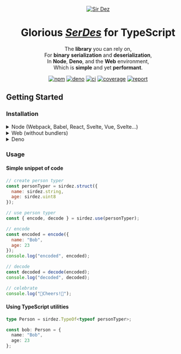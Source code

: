 <div markdown="1" align="center">

[![Sir Dez][logo-img]][logo-url]

# **Glorious [_SerDes_][serdes] for TypeScript**

The **library** you can rely on,  
For **binary** **serialization** and **deserialization**,  
In **Node**, **Deno**, and the **Web** environment,  
Which is **simple** and yet **performant**.

[![npm][npm-img]][npm-url]
[![deno][deno-img]][deno-url]
[![ci][ci-img]][ci-url]
[![coverage][coverage-img]][coverage-url]
[![report][report-img]][report-url]

</div>

## Getting Started

### Installation

<details markdodwn="1">
  <summary>Node (Webpack, Babel, React, Svelte, Vue, Svelte...)</summary>

##### In the terminal with NPM

```sh
npm i sirdez
```

##### Or with Yarn

```sh
yarn add sirdez
```

##### In the code with ES Modules

```ts
import * as sirdez from "sirdez";
```

##### or with CommonJS

```ts
const sirdez = require("sirdez");
```

</details>

<details markdodwn="1">
<summary>Web (without bundlers)</summary>

##### In HTML with UMD

```html
<script src="https://cdn.jsdelivr.net/npm/sirdez/dist/sirdez.umd.js"></script>
```

##### In an ES module script (statically)

```js
import * as sirdez from "https://cdn.jsdelivr.net/npm/sirdez/dist/sirdez.es.js";
```

##### In an ES module script (dynamically)

```js
const sirdez = await import(
  "https://cdn.jsdelivr.net/npm/sirdez/dist/sirdez.es.js"
);
```

</details>

<details markdodwn="1">
<summary>Deno</summary>

##### In code (statically)

```ts
import * as sirdez from "https://deno.land/x/sirdez/mod.ts";
```

##### In code (dynamically)

```ts
const sirdez = await import("https://deno.land/x/sirdez/mod.ts");
```

</details>

### Usage

#### Simple snippet of code

```js
// create person typer
const personTyper = sirdez.struct({
  name: sirdez.string,
  age: sirdez.uint8
});

// use person typer
const { encode, decode } = sirdez.use(personTyper);

// encode
const encoded = encode({
  name: "Bob",
  age: 23
});
console.log("encoded", encoded);

// decode
const decoded = decode(encoded);
console.log("decoded", decoded);

// celebrate
console.log("🍷Cheers!🍺");
```

#### Using TypeScript utilities

```ts
type Person = sirdez.TypeOf<typeof personTyper>;

const bob: Person = {
  name: "Bob",
  age: 23
};
```

<!-- urls -->

[serdes]: https://en.wikipedia.org/wiki/SerDes
[logo-img]: https://see.fontimg.com/api/renderfont4/Zd2J/eyJyIjoiZnMiLCJoIjoxMjAsImZnYyI6IiNEQzE0M0MiLCJ0IjoxfQ/U2lyIERleg/x.png
[logo-url]: https://weisrc.github.io/sirdez
[ci-img]: https://github.com/weisrc/sirdez/actions/workflows/ci.yml/badge.svg
[ci-url]: https://github.com/weisrc/sirdez/actions/workflows/ci.yml
[npm-img]: https://img.shields.io/npm/v/sirdez?color=cb3837&label=npm&logo=npm
[npm-url]: https://www.npmjs.com/package/sirdez
[deno-img]: https://img.shields.io/github/v/release/weisrc/sirdez?color=white&include_prereleases&label=deno&logo=deno
[deno-url]: https://deno.land/x/sirdez
[coverage-img]: https://img.shields.io/endpoint?url=https://weisrc.github.io/sirdez/coverage/badge.json
[coverage-url]: https://weisrc.github.io/sirdez/coverage/lcov-report
[report-img]: https://img.shields.io/endpoint?url=https://weisrc.github.io/sirdez/report/badge.json
[report-url]: https://weisrc.github.io/sirdez/report
